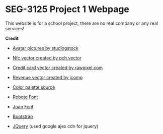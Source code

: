 # SEG-3125 Project 1 Webpage

This website is for a school project, there are no real company or any real services!

**Credit**

- [Avatar pictures by studiogstock](https://www.freepik.com/vectors/career-job)
- [Nfc vector created by pch.vector](https://www.freepik.com/vectors/nfc)
- [Credit card vector created by rawpixel.com](https://www.freepik.com/vectors/credit-card)
- [Revenue vector created by jcomp](https://www.freepik.com/vectors/revenue)

- [Color palette source](https://coolors.co/000814-001d3d-003566-ffc300-ffd400)
- [Roboto Font](https://fonts.google.com/specimen/Roboto#standard-styles)
- [Joan Font](https://fonts.google.com/specimen/Joan?category=Serif,Sans+Serif)

- [Bootstrap](https://getbootstrap.com/docs/4.0/components/card/)
- [JQuery](https://jquery.com/) (used google ajex cdn for jquery)
